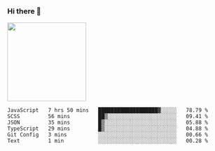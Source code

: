 ### Hi there 👋

<!--
**hwolf0610/hwolf0610** is a ✨ _special_ ✨ repository because its `README.md` (this file) appears on your GitHub profile.

Here are some ideas to get you started:

- 🔭 I’m currently working on ...
- 🌱 I’m currently learning ...
- 👯 I’m looking to collaborate on ...
- 🤔 I’m looking for help with ...
- 💬 Ask me about ...
- 📫 How to reach me: ...
- 😄 Pronouns: ...
- ⚡ Fun fact: ...
-->

<img height="180em" src="https://github-readme-stats.vercel.app/api?username=hwolf0610&show_icons=true&hide_border=true&&count_private=true&include_all_commits=true" />


<!--START_SECTION:waka-->

```text
JavaScript   7 hrs 50 mins   ███████████████████▓░░░░░   78.79 %
SCSS         56 mins         ██▒░░░░░░░░░░░░░░░░░░░░░░   09.41 %
JSON         35 mins         █▒░░░░░░░░░░░░░░░░░░░░░░░   05.88 %
TypeScript   29 mins         █▒░░░░░░░░░░░░░░░░░░░░░░░   04.88 %
Git Config   3 mins          ░░░░░░░░░░░░░░░░░░░░░░░░░   00.66 %
Text         1 min           ░░░░░░░░░░░░░░░░░░░░░░░░░   00.28 %
```

<!--END_SECTION:waka-->
